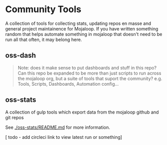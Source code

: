 # Community Tools

A collection of tools for collecting stats, updating repos en masse and general project maintainence for Mojaloop. If you have written something random that helps automate something in mojaloop that doesn't need to be run all that often, it may belong here.

## oss-dash

> Note: does it make sense to put dashboards and stuff in this repo? Can this repo be expanded to be more than just scripts to run across the mojaloop org, but a suite of tools that suport the community? e.g. Tools, Scripts, Dashboards, Automation config...


## oss-stats

A collection of gulp tools which export data from the mojaloop github and git repos

See [./oss-stats/README.md](./oss-stats/README.md) for more information.


[ todo - add circleci link to view latest run or something]